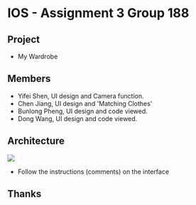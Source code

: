 # IOS - Assignment 3 Group 188

Project
---
- My Wardrobe 

Members
---
- Yifei Shen, UI design and Camera function.
- Chen Jiang, UI design and 'Matching Clothes'
- Bunlong Pheng, UI design and code viewed.
- Dong Wang, UI design and code viewed.

Architecture
---
![](https://user-images.githubusercontent.com/42330838/58525696-0cf54900-8210-11e9-8631-41f8ea6c301f.png)

- Follow the instructions (comments) on the interface

Thanks
---
